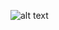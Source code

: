 ![alt text]([[https://media.discordapp.net/attachments/749844095567921175/1274314969730777100/IMG_9130.gif?ex=66c1cdcc&is=66c07c4c&hm=95c2dad8849dbfdc8a64ad72a90133a7773a517378ff8a2b4b770d09e1718e64&=](https://files.catbox.moe/sug54o.gif)](https://files.catbox.moe/sug54o.gif))
